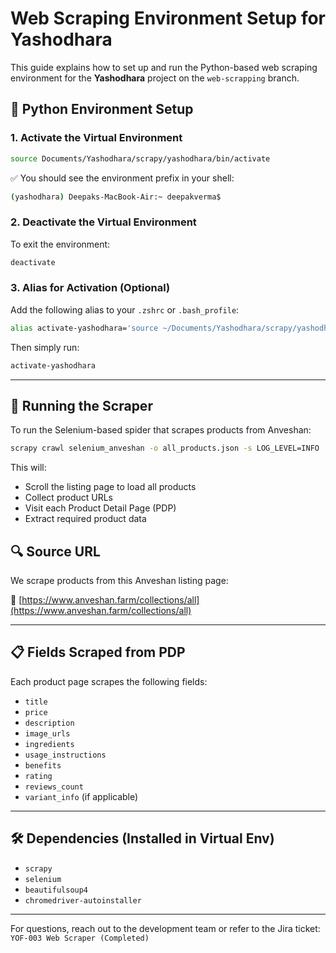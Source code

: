 # Web Scraping Environment Setup for Yashodhara

This guide explains how to set up and run the Python-based web scraping environment for the **Yashodhara** project on the `web-scrapping` branch.

## 🧪 Python Environment Setup

### 1. Activate the Virtual Environment

```bash
source Documents/Yashodhara/scrapy/yashodhara/bin/activate
```

✅ You should see the environment prefix in your shell:

```bash
(yashodhara) Deepaks-MacBook-Air:~ deepakverma$
```

### 2. Deactivate the Virtual Environment

To exit the environment:

```bash
deactivate
```

### 3. Alias for Activation (Optional)

Add the following alias to your `.zshrc` or `.bash_profile`:

```bash
alias activate-yashodhara='source ~/Documents/Yashodhara/scrapy/yashodhara/bin/activate'
```

Then simply run:

```bash
activate-yashodhara
```

---

## 🚀 Running the Scraper

To run the Selenium-based spider that scrapes products from Anveshan:

```bash
scrapy crawl selenium_anveshan -o all_products.json -s LOG_LEVEL=INFO
```

This will:

- Scroll the listing page to load all products
- Collect product URLs
- Visit each Product Detail Page (PDP)
- Extract required product data

## 🔍 Source URL

We scrape products from this Anveshan listing page:

🔗 [https://www.anveshan.farm/collections/all](https://www.anveshan.farm/collections/all)

---

## 📋 Fields Scraped from PDP

Each product page scrapes the following fields:

- `title`
- `price`
- `description`
- `image_urls`
- `ingredients`
- `usage_instructions`
- `benefits`
- `rating`
- `reviews_count`
- `variant_info` (if applicable)

---

## 🛠 Dependencies (Installed in Virtual Env)

- `scrapy`
- `selenium`
- `beautifulsoup4`
- `chromedriver-autoinstaller`

---

For questions, reach out to the development team or refer to the Jira ticket: `YOF-003 Web Scraper (Completed)`

